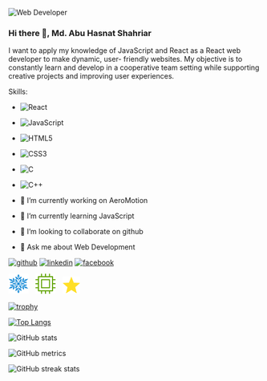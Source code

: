 ![Web Developer](https://i.ibb.co/xz4bHZ7/1.png)

### Hi there 👋, Md. Abu Hasnat Shahriar

I want to apply my knowledge of JavaScript and React as a React web developer to make dynamic, user- friendly websites. My objective is to constantly learn and develop in a cooperative team setting while supporting creative projects and improving user experiences.

Skills: 
- ![React](https://img.shields.io/badge/-React-61DAFB?style=flat&logo=react&logoColor=white)
- ![JavaScript](https://img.shields.io/badge/-JavaScript-F7DF1E?style=flat&logo=javascript&logoColor=black)
- ![HTML5](https://img.shields.io/badge/-HTML5-E34F26?style=flat&logo=html5&logoColor=white)
- ![CSS3](https://img.shields.io/badge/-CSS3-1572B6?style=flat&logo=css3&logoColor=white)
- ![C](https://img.shields.io/badge/-C-A8B9CC?style=flat&logo=c&logoColor=black)
- ![C++](https://img.shields.io/badge/-C++-00599C?style=flat&logo=c%2B%2B&logoColor=white)

- 🔭 I’m currently working on AeroMotion 
- 🌱 I’m currently learning JavaScript 
- 👯 I’m looking to collaborate on github 
- 💬 Ask me about Web Development 


[<img src='https://cdn.jsdelivr.net/npm/simple-icons@3.0.1/icons/github.svg' alt='github' height='40'>](https://github.com/HasnatShahriar)  [<img src='https://cdn.jsdelivr.net/npm/simple-icons@3.0.1/icons/linkedin.svg' alt='linkedin' height='40'>](https://www.linkedin.com/in/hasnatshahriar/)  [<img src='https://cdn.jsdelivr.net/npm/simple-icons@3.0.1/icons/facebook.svg' alt='facebook' height='40'>](https://www.facebook.com/shahriar.hriday.3)  

<a href='https://archiveprogram.github.com/'><img src='https://raw.githubusercontent.com/acervenky/animated-github-badges/master/assets/acbadge.gif' width='40' height='40'></a> <a href='https://docs.github.com/en/developers'><img src='https://raw.githubusercontent.com/acervenky/animated-github-badges/master/assets/devbadge.gif' width='40' height='40'></a> <a href='https://stars.github.com/'><img src='https://raw.githubusercontent.com/acervenky/animated-github-badges/master/assets/starbadge.gif' width='35' height='35'></a> 

[![trophy](https://github-profile-trophy.vercel.app/?username=HasnatShahriar)](https://github.com/ryo-ma/github-profile-trophy)

[![Top Langs](https://github-readme-stats.vercel.app/api/top-langs/?username=HasnatShahriar)](https://github.com/anuraghazra/github-readme-stats)

![GitHub stats](https://github-readme-stats.vercel.app/api?username=HasnatShahriar&show_icons=true)  

![GitHub metrics](https://metrics.lecoq.io/HasnatShahriar)  

![GitHub streak stats](https://streak-stats.demolab.com/?user=HasnatShahriar)  


